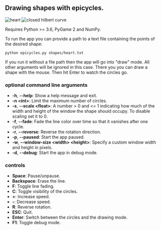 ## Drawing shapes with epicycles.

![heart](heart.png)
![closed hilbert curve](hilbert.png)


Requires Python >= 3.6, PyGame 2 and NumPy.
 
To run the app you can provide a path to a text file containing the points of the desired shape:
```
python epicycles.py shapes/heart.txt
```
If you run it without a file path then the app will go into "draw" mode. All other arguments will be ignored in this case. There you you can draw a shape with the mouse. Then hit Enter to watch the circles go.


### optional command line arguments
- **-h**, **--help**: Show a help message and exit.
- **-n \<int>**: Limit the maximum number of circles.
- **-s**, **--scale \<float>**: A number > 0 and <= 1 indicating how much of the width and height of the window the shape should occupy. To disable scaling set it to 0.
- **-f**, **--fade**: Fade the line color over time so that it vanishes after one cycle.
- **-r**, **--reverse**: Reverse the rotation direction.
- **-p**, **--paused**: Start the app paused.
- **-w**, **--window-size \<width> \<height>**: Specify a custom window width and height in pixels.
- **-d**, **--debug**: Start the app in debug mode.


### controls
- **Space**: Pause/unpause. 
- **Backspace**: Erase the line.
- **F**: Toggle line fading.
- **C**: Toggle visibility of the circles.
- **+**: Increase speed.
- **-**: Decrease speed.
- **R**: Reverse rotation.
- **ESC**: Quit.
- **Enter**: Switch between the circles and the drawing mode.
- **F1**: Toggle debug mode.

